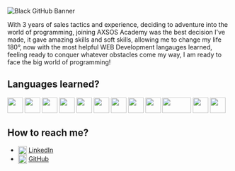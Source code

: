 <link rel="stylesheet" type='text/css' href="https://cdn.jsdelivr.net/gh/devicons/devicon@latest/devicon.min.css" />

![Black GitHub Banner](https://github.com/user-attachments/assets/84a8cdcc-2e39-413c-bc98-25b53a2adfbe)

With 3 years of sales tactics and experience, deciding to adventure into the world of programming, joining AXSOS Academy was the best decision I've made, it gave amazing skills and soft skills, allowing me to change my life 180°, now with the most helpful WEB Development langauges learned, feeling ready to conquer whatever obstacles come my way, I am ready to face the big world of programming!

## Languages learned?

<p>
  <img src="https://cdn.jsdelivr.net/gh/devicons/devicon@latest/icons/html5/html5-original.svg" width="35" height="35"/>
  <img src="https://cdn.jsdelivr.net/gh/devicons/devicon@latest/icons/css3/css3-original.svg" width="35" height="35"/>
  <img src="https://cdn.jsdelivr.net/gh/devicons/devicon@latest/icons/javascript/javascript-plain.svg" width="35" height="35"/>
  <img src="https://cdn.jsdelivr.net/gh/devicons/devicon@latest/icons/tailwindcss/tailwindcss-original.svg" width="35" height="35"/>
  <img src="https://cdn.jsdelivr.net/gh/devicons/devicon@latest/icons/bootstrap/bootstrap-original.svg" width="35" height="35"/>
  <img src="https://cdn.jsdelivr.net/gh/devicons/devicon@latest/icons/python/python-original.svg" width="35" height="35"/>
  <img src="https://cdn.jsdelivr.net/gh/devicons/devicon@latest/icons/java/java-original.svg" width="35" height="35"/>
  <img src="https://cdn.jsdelivr.net/gh/devicons/devicon@latest/icons/amazonwebservices/amazonwebservices-plain-wordmark.svg" width="35" height="35"/>
  <img src="https://cdn.jsdelivr.net/gh/devicons/devicon@latest/icons/mongodb/mongodb-original.svg" width="35" height="35"/>
  <img src="http://monkeyinitiatives.com/assets/images/icons/express.png" width="65" height="35"/>
  <img src="https://cdn.jsdelivr.net/gh/devicons/devicon@latest/icons/react/react-original.svg" width="35" height="35"/>
  <img src="https://cdn.jsdelivr.net/gh/devicons/devicon@latest/icons/nodejs/nodejs-original.svg" width="35" height="35"/>
</p>

## How to reach me?

- <img align="center" src="https://cdn.jsdelivr.net/gh/devicons/devicon@latest/icons/linkedin/linkedin-original.svg" height="auto" width="20"/> [LinkedIn](https://www.linkedin.com/in/loaiazaidan/)
- <img align="center" src="https://img.icons8.com/ios11/512/FFFFFF/github.png" height="auto" width="20"/> [GitHub](https://www.github.com/loaizaidan)
<!--
**loaizaidan/loaizaidan** is a ✨ _special_ ✨ repository because its `README.md` (this file) appears on your GitHub profile.

Here are some ideas to get you started:

- 🔭 I’m currently working on ...
- 🌱 I’m currently learning ...
- 👯 I’m looking to collaborate on ...
- 🤔 I’m looking for help with ...
- 💬 Ask me about ...
- 📫 How to reach me: ...
- 😄 Pronouns: ...
- ⚡ Fun fact: ...
-->
